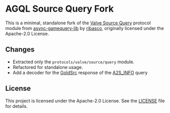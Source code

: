 # AGQL Source Query Fork

This is a minimal, standalone fork of the [Valve Source Query](https://github.com/ribasco/async-gamequery-lib/tree/master/protocols/valve/source/query) protocol module from [async-gamequery-lib](https://github.com/ribasco/async-gamequery-lib) by [ribasco](https://github.com/ribasco), originally licensed under the Apache-2.0 License.

## Changes

- Extracted only the `protocols/valve/source/query` module.
- Refactored for standalone usage.
- Add a decoder for the [GoldSrc](https://developer.valvesoftware.com/wiki/GoldSrc) response of the [A2S_INFO](https://developer.valvesoftware.com/wiki/Server_queries) query

## License

This project is licensed under the Apache-2.0 License. See the [LICENSE](LICENSE.txt) file for details.